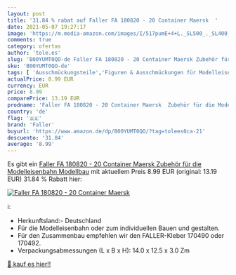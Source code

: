 ```yaml
---
layout: post
title: '31.84 % rabat auf Faller FA 180820 - 20 Container Maersk  '
date: 2021-05-07 19:27:17
image: 'https://m.media-amazon.com/images/I/517pumE+4+L._SL500_._SL400_.jpg'
comments: true
category: ofertas
author: 'tole.es'
slug: 'B00YUMT0QO-de Faller FA 180820 - 20 Container Maersk Zubehör für die...'
sku: 'B00YUMT0QO-de'
tags: [ 'Ausschmückungsteile','Figuren & Ausschmückungen für Modelleisenbahnen','Hobbys','Modellbau','Modelleisenbahn','Modelleisenbahn-Zubehör','Spielzeug','Vorgefertigte & Druckgussmodelle','faller', ]
actualPrice: 8.99 EUR
currency: EUR
price: 8.99
comparePrice: 13.19 EUR
prodname: 'Faller FA 180820 - 20 Container Maersk  Zubehör für die Modelleisenbahn  Modellbau'
country: 'de'
flag: '🇩🇪'
brand: 'Faller'
buyurl: 'https://www.amazon.de/dp/B00YUMT0QO/?tag=tolees0ca-21'
descuento: '31.84'
average: '8.99'
---
```


Es gibt ein [Faller FA 180820 - 20 Container Maersk  Zubehör für die Modelleisenbahn  Modellbau](https://www.amazon.de/dp/B00YUMT0QO/?tag=tolees0ca-21) mit aktuellem Preis 8.99 EUR (original: 13.19 EUR) 31.84 % Rabatt hier:

[![Faller FA 180820 - 20 Container Maersk  ](https://m.media-amazon.com/images/I/517pumE+4+L._SL500_._SL400_.jpg)](https://www.amazon.de/dp/B00YUMT0QO/?tag=tolees0ca-21)

ℹ️:

- Herkunftsland:- Deutschland
- Für die Modelleisenbahn oder zum individuellen Bauen und gestalten.
- Für den Zusammenbau empfehlen wir den FALLER-Kleber 170490 oder 170492.
- Verpackungsabmessungen (L x B x H): 14.0 x 12.5 x 3.0 Zm

[🛒 kauf es hier!!](https://www.amazon.de/dp/B00YUMT0QO/?tag=tolees0ca-21)
